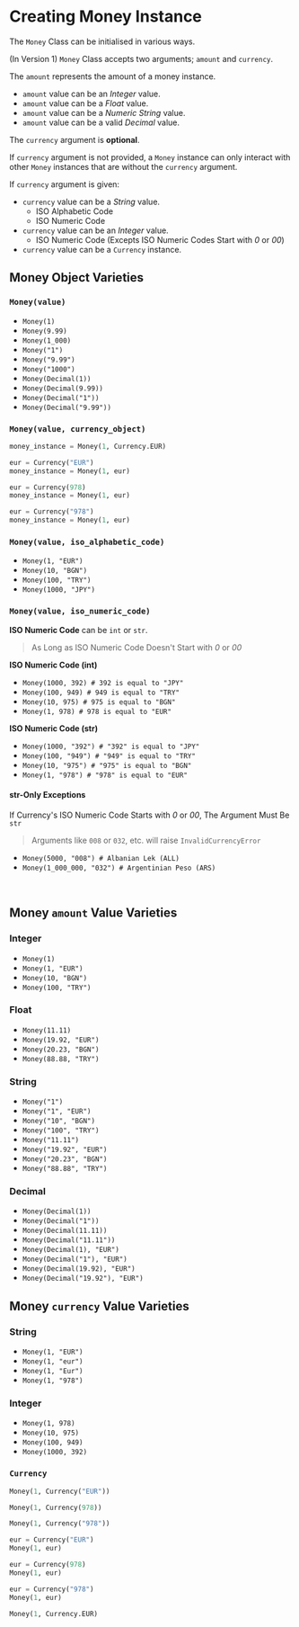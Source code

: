 # Creating Money Instance

The `Money` Class can be initialised in various ways.

(In Version 1) `Money` Class accepts two arguments; `amount` and `currency`.

The `amount` represents the amount of a money instance.
- `amount` value can be an *Integer* value.
- `amount` value can be a *Float* value.
- `amount` value can be a *Numeric String* value.
- `amount` value can be a valid *Decimal* value.

The `currency` argument is **optional**.

If `currency` argument is not provided, a `Money` instance can only interact with other `Money` instances that are without the `currency` argument.

If `currency` argument is given:
- `currency` value can be a *String* value.
    - ISO Alphabetic Code
    - ISO Numeric Code
- `currency` value can be an *Integer* value.
    - ISO Numeric Code (Excepts ISO Numeric Codes Start with *0* or *00*)
- `currency` value can be a `Currency` instance.

## Money Object Varieties

### `Money(value)`

- `Money(1)`
- `Money(9.99)`
- `Money(1_000)`
- `Money("1")`
- `Money("9.99")`
- `Money("1000")`
- `Money(Decimal(1))`
- `Money(Decimal(9.99))`
- `Money(Decimal("1"))`
- `Money(Decimal("9.99"))`

### `Money(value, currency_object)`

```python
money_instance = Money(1, Currency.EUR)
```

```python
eur = Currency("EUR")
money_instance = Money(1, eur)
```

```python
eur = Currency(978)
money_instance = Money(1, eur)
```

```python
eur = Currency("978")
money_instance = Money(1, eur)
```


### `Money(value, iso_alphabetic_code)`

- `Money(1, "EUR")`
- `Money(10, "BGN")`
- `Money(100, "TRY")`
- `Money(1000, "JPY")`

### `Money(value, iso_numeric_code)`

**ISO Numeric Code** can be `int` or `str`.
> As Long as ISO Numeric Code Doesn't Start with *0* or *00*

**ISO Numeric Code (int)**
- `Money(1000, 392) # 392 is equal to "JPY"`
- `Money(100, 949) # 949 is equal to "TRY"`
- `Money(10, 975) # 975 is equal to "BGN"`
- `Money(1, 978) # 978 is equal to "EUR"`

**ISO Numeric Code (str)**
- `Money(1000, "392") # "392" is equal to "JPY"`
- `Money(100, "949") # "949" is equal to "TRY"`
- `Money(10, "975") # "975" is equal to "BGN"`
- `Money(1, "978") # "978" is equal to "EUR"`


#### str-Only Exceptions

If Currency's ISO Numeric Code Starts with *0* or *00*, The Argument Must Be `str`
> Arguments like `008`  or `032`, etc. will raise `InvalidCurrencyError`

- `Money(5000, "008") # Albanian Lek (ALL)`
- `Money(1_000_000, "032") # Argentinian Peso (ARS)`

<br>

## Money `amount` Value Varieties

### Integer

- `Money(1)`
- `Money(1, "EUR")`
- `Money(10, "BGN")`
- `Money(100, "TRY")`

### Float

- `Money(11.11)`
- `Money(19.92, "EUR")`
- `Money(20.23, "BGN")`
- `Money(88.88, "TRY")`

### String

- `Money("1")`
- `Money("1", "EUR")`
- `Money("10", "BGN")`
- `Money("100", "TRY")`
- `Money("11.11")`
- `Money("19.92", "EUR")`
- `Money("20.23", "BGN")`
- `Money("88.88", "TRY")`

### Decimal

- `Money(Decimal(1))`
- `Money(Decimal("1"))`
- `Money(Decimal(11.11))`
- `Money(Decimal("11.11"))`
- `Money(Decimal(1), "EUR")`
- `Money(Decimal("1"), "EUR")`
- `Money(Decimal(19.92), "EUR")`
- `Money(Decimal("19.92"), "EUR")`


## Money `currency` Value Varieties

### String

- `Money(1, "EUR")`
- `Money(1, "eur")`
- `Money(1, "Eur")`
- `Money(1, "978")`

### Integer

- `Money(1, 978)`
- `Money(10, 975)`
- `Money(100, 949)`
- `Money(1000, 392)`

### `Currency`

```python
Money(1, Currency("EUR"))
```

```python
Money(1, Currency(978))
```

```python
Money(1, Currency("978"))
```

```python
eur = Currency("EUR")
Money(1, eur)
```

```python
eur = Currency(978)
Money(1, eur)
```

```python
eur = Currency("978")
Money(1, eur)
```

```python
Money(1, Currency.EUR)
```
